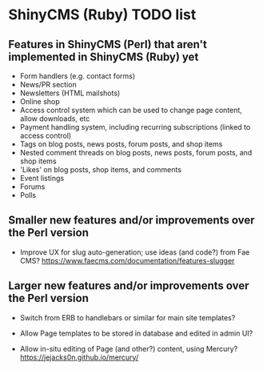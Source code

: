# ShinyCMS (Ruby) TODO list

## Features in ShinyCMS (Perl) that aren't implemented in ShinyCMS (Ruby) yet

* Form handlers (e.g. contact forms)
* News/PR section
* Newsletters (HTML mailshots)
* Online shop
* Access control system which can be used to change page content, allow downloads, etc
* Payment handling system, including recurring subscriptions (linked to access control)
* Tags on blog posts, news posts, forum posts, and shop items
* Nested comment threads on blog posts, news posts, forum posts, and shop items
* 'Likes' on blog posts, shop items, and comments
* Event listings
* Forums
* Polls


## Smaller new features and/or improvements over the Perl version

* Improve UX for slug auto-generation; use ideas (and code?) from Fae CMS?
  https://www.faecms.com/documentation/features-slugger


## Larger new features and/or improvements over the Perl version

* Switch from ERB to handlebars or similar for main site templates?

* Allow Page templates to be stored in database and edited in admin UI?

* Allow in-situ editing of Page (and other?) content, using Mercury?
  https://jejacks0n.github.io/mercury/
